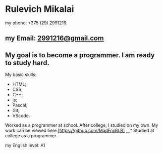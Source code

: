 Rulevich Mikalai
====
 my phone:  +375 (29) 2991216

 my Email:  2991216@gmail.com
----

My goal is to become a programmer. I am ready to study hard. 
----
My basic skills:
+ HTML;
+ CSS;
+ C++;
+ js;
+ Pascal;
+ Git;
+ VScode.

Worked as a programmer at school. After college, I studied on my own.
My work can be viewed here [https://github.com/MadFoxBLR]
___*_
Studied at college as a programmer.

my English level: A1

